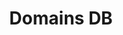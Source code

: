 ---
title: Domains DB
position_number: 1.7
type: get
description: To get information about a domain name
parameters:
  - name: api_key
    content: API key
  - name: date
    content: Request date
  - name: page
    content: Search page to request
  - name: limit
    content: Results per page
  - name: domain
    content: Domain includes
  - name: zone
    content: In Zone
  - name: country
    content: Hosting Country
  - name: isDead
    content: Dead or Notm default not
  - name: A
    content: A record includes
  - name: NS
    content: NS record includes
  - name: CNAME
    content: CNAME record includes
  - name: MX
    content: MX record includes
  - name: TXT
    content: TXT record includes
content_markdown: |-
left_code_blocks:
  - code_block: |-
      $ Invoke-RestMethod -Uri 'https://api.domainsdb.info/v1/domains/search?api_key=(api)&date=(date)&page=(page)&limit=(1)&domain=(google.com)&zone=(zone)&country=(country)&isDead=(false)&A=(A)&NS=(NS)&CNAME=(CNAME)&MX=(MX)&TXT=(TXT)'
    title:
    language: bash
right_code_blocks:
  - code_block: |-
        {
          "domains": [
            {
              "domain": "authentication-google.com",
              "create_date": "2020-07-24T04:59:54.337578",
              "update_date": "2021-07-03T05:48:25.980412",
              "country": "US",
              "isDead": false,
              "A": [
                "34.98.99.30"
              ],
              "NS": [
                "ns51.domaincontrol.com",
                "ns52.domaincontrol.com"
              ],
              "CNAME": null,
              "MX": null,
              "TXT": null
            },
            ...
          ],
          "total": 929,
          "time": 361,
          "next_page": null
        }
    title: Response
    language: json

---
